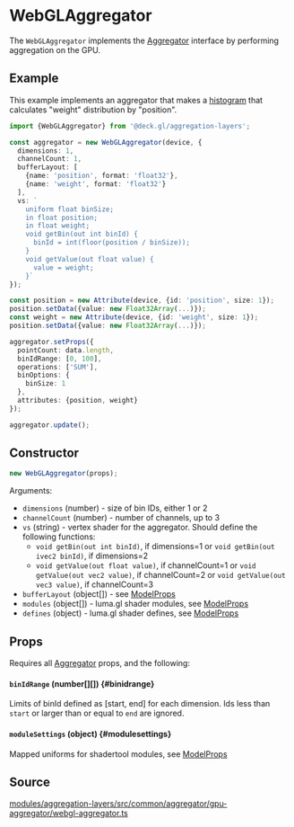# WebGLAggregator

The `WebGLAggregator` implements the [Aggregator](./aggregator.md) interface by performing aggregation on the GPU.

## Example

This example implements an aggregator that makes a [histogram](https://en.wikipedia.org/wiki/Histogram) that calculates "weight" distribution by "position".

```ts
import {WebGLAggregator} from '@deck.gl/aggregation-layers';

const aggregator = new WebGLAggregator(device, {
  dimensions: 1,
  channelCount: 1,
  bufferLayout: [
    {name: 'position', format: 'float32'},
    {name: 'weight', format: 'float32'}
  ],
  vs: `
    uniform float binSize;
    in float position;
    in float weight;
    void getBin(out int binId) {
      binId = int(floor(position / binSize));
    }
    void getValue(out float value) {
      value = weight;
    }`
});

const position = new Attribute(device, {id: 'position', size: 1});
position.setData({value: new Float32Array(...)});
const weight = new Attribute(device, {id: 'weight', size: 1});
position.setData({value: new Float32Array(...)});

aggregator.setProps({
  pointCount: data.length,
  binIdRange: [0, 100],
  operations: ['SUM'],
  binOptions: {
    binSize: 1
  },
  attributes: {position, weight}
});

aggregator.update();
```

## Constructor

```ts
new WebGLAggregator(props);
```

Arguments:

- `dimensions` (number) - size of bin IDs, either 1 or 2
- `channelCount` (number) - number of channels, up to 3
- `vs` (string) - vertex shader for the aggregator. Should define the following functions:
  + `void getBin(out int binId)`, if dimensions=1 or
    `void getBin(out ivec2 binId)`, if dimensions=2
  * `void getValue(out float value)`, if channelCount=1 or
    `void getValue(out vec2 value)`, if channelCount=2 or
    `void getValue(out vec3 value)`, if channelCount=3
- `bufferLayout` (object[]) - see [ModelProps](https://github.com/visgl/luma.gl/blob/master/modules/engine/src/model/model.ts)
- `modules` (object[]) - luma.gl shader modules, see [ModelProps](https://github.com/visgl/luma.gl/blob/master/modules/engine/src/model/model.ts)
- `defines` (object) - luma.gl shader defines, see [ModelProps](https://github.com/visgl/luma.gl/blob/master/modules/engine/src/model/model.ts)

## Props

Requires all [Aggregator](./aggregator.md#setprops) props, and the following:

#### `binIdRange` (number[][]) {#binidrange}

Limits of binId defined as [start, end] for each dimension. Ids less than `start` or larger than or equal to `end` are ignored.

#### `moduleSettings` (object) {#modulesettings}

Mapped uniforms for shadertool modules, see [ModelProps](https://github.com/visgl/luma.gl/blob/master/modules/engine/src/model/model.ts)

## Source

[modules/aggregation-layers/src/common/aggregator/gpu-aggregator/webgl-aggregator.ts](https://github.com/visgl/deck.gl/tree/9.1-release/modules/aggregation-layers/src/common/aggregator/gpu-aggregator/webgl-aggregator.ts)
